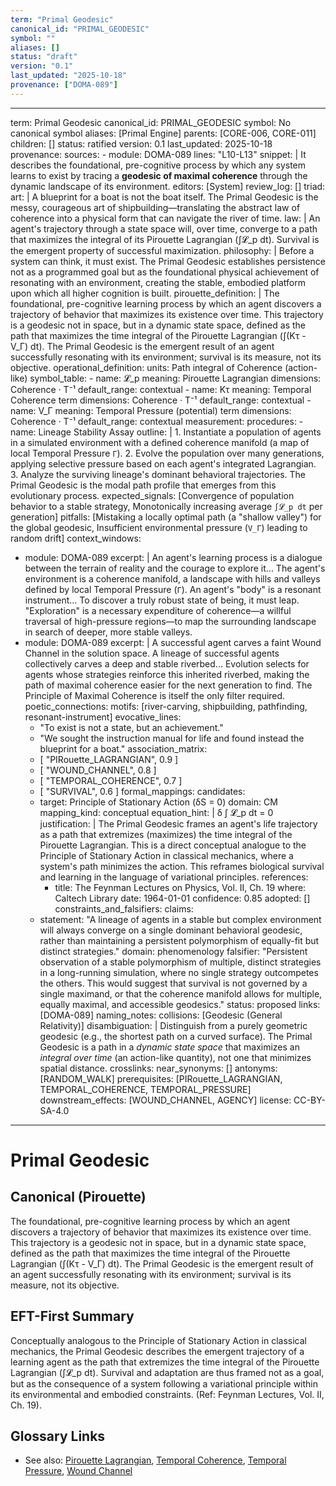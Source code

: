 ```yaml
---
term: "Primal Geodesic"
canonical_id: "PRIMAL_GEODESIC"
symbol: ""
aliases: []
status: "draft"
version: "0.1"
last_updated: "2025-10-18"
provenance: ["DOMA-089"]
---
```


---
term: Primal Geodesic
canonical_id: PRIMAL_GEODESIC
symbol: No canonical symbol
aliases: [Primal Engine]
parents: [CORE-006, CORE-011]
children: []
status: ratified
version: 0.1
last_updated: 2025-10-18
provenance:
  sources:
    - module: DOMA-089
      lines: "L10-L13"
      snippet: |
        It describes the foundational, pre-cognitive process by which any system learns to exist by tracing a **geodesic of maximal coherence** through the dynamic landscape of its environment.
  editors: [System]
  review_log: []
triad:
  art: |
    A blueprint for a boat is not the boat itself. The Primal Geodesic is the messy, courageous art of shipbuilding—translating the abstract law of coherence into a physical form that can navigate the river of time.
  law: |
    An agent's trajectory through a state space will, over time, converge to a path that maximizes the integral of its Pirouette Lagrangian (∫𝓛_p dt). Survival is the emergent property of successful maximization.
  philosophy: |
    Before a system can think, it must exist. The Primal Geodesic establishes persistence not as a programmed goal but as the foundational physical achievement of resonating with an environment, creating the stable, embodied platform upon which all higher cognition is built.
pirouette_definition: |
  The foundational, pre-cognitive learning process by which an agent discovers a trajectory of behavior that maximizes its existence over time. This trajectory is a geodesic not in space, but in a dynamic state space, defined as the path that maximizes the time integral of the Pirouette Lagrangian (∫(Kτ - V_Γ) dt). The Primal Geodesic is the emergent result of an agent successfully resonating with its environment; survival is its measure, not its objective.
operational_definition:
  units: Path integral of Coherence (action-like)
  symbol_table:
    - name: 𝓛_p
      meaning: Pirouette Lagrangian
      dimensions: Coherence · T⁻¹
      default_range: contextual
    - name: Kτ
      meaning: Temporal Coherence term
      dimensions: Coherence · T⁻¹
      default_range: contextual
    - name: V_Γ
      meaning: Temporal Pressure (potential) term
      dimensions: Coherence · T⁻¹
      default_range: contextual
  measurement:
    procedures:
      - name: Lineage Stability Assay
        outline: |
          1. Instantiate a population of agents in a simulated environment with a defined coherence manifold (a map of local Temporal Pressure `Γ`).
          2. Evolve the population over many generations, applying selective pressure based on each agent's integrated Lagrangian.
          3. Analyze the surviving lineage's dominant behavioral trajectories. The Primal Geodesic is the modal path profile that emerges from this evolutionary process.
        expected_signals: [Convergence of population behavior to a stable strategy, Monotonically increasing average `∫𝓛_p dt` per generation]
        pitfalls: [Mistaking a locally optimal path (a "shallow valley") for the global geodesic, Insufficient environmental pressure (`V_Γ`) leading to random drift]
context_windows:
  - module: DOMA-089
    excerpt: |
      An agent's learning process is a dialogue between the terrain of reality and the courage to explore it... The agent's environment is a coherence manifold, a landscape with hills and valleys defined by local Temporal Pressure (`Γ`). An agent's "body" is a resonant instrument... To discover a truly robust state of being, it must leap. "Exploration" is a necessary expenditure of coherence—a willful traversal of high-pressure regions—to map the surrounding landscape in search of deeper, more stable valleys.
  - module: DOMA-089
    excerpt: |
      A successful agent carves a faint Wound Channel in the solution space. A lineage of successful agents collectively carves a deep and stable riverbed... Evolution selects for agents whose strategies reinforce this inherited riverbed, making the path of maximal coherence easier for the next generation to find. The Principle of Maximal Coherence is itself the only filter required.
poetic_connections:
  motifs: [river-carving, shipbuilding, pathfinding, resonant-instrument]
  evocative_lines:
    - "To exist is not a state, but an achievement."
    - "We sought the instruction manual for life and found instead the blueprint for a boat."
  association_matrix:
    - [ "PIRouette_LAGRANGIAN", 0.9 ]
    - [ "WOUND_CHANNEL", 0.8 ]
    - [ "TEMPORAL_COHERENCE", 0.7 ]
    - [ "SURVIVAL", 0.6 ]
formal_mappings:
  candidates:
    - target: Principle of Stationary Action (δS = 0)
      domain: CM
      mapping_kind: conceptual
      equation_hint: |
        δ ∫ 𝓛_p dt = 0
      justification: |
        The Primal Geodesic frames an agent's life trajectory as a path that extremizes (maximizes) the time integral of the Pirouette Lagrangian. This is a direct conceptual analogue to the Principle of Stationary Action in classical mechanics, where a system's path minimizes the action. This reframes biological survival and learning in the language of variational principles.
      references:
        - title: The Feynman Lectures on Physics, Vol. II, Ch. 19
          where: Caltech Library
          date: 1964-01-01
      confidence: 0.85
  adopted: []
constraints_and_falsifiers:
  claims:
    - statement: "A lineage of agents in a stable but complex environment will always converge on a single dominant behavioral geodesic, rather than maintaining a persistent polymorphism of equally-fit but distinct strategies."
      domain: phenomenology
      falsifier: "Persistent observation of a stable polymorphism of multiple, distinct strategies in a long-running simulation, where no single strategy outcompetes the others. This would suggest that survival is not governed by a single maximand, or that the coherence manifold allows for multiple, equally maximal, and accessible geodesics."
      status: proposed
      links: [DOMA-089]
naming_notes:
  collisions: [Geodesic (General Relativity)]
  disambiguation: |
    Distinguish from a purely geometric geodesic (e.g., the shortest path on a curved surface). The Primal Geodesic is a path in a *dynamic state space* that maximizes an *integral over time* (an action-like quantity), not one that minimizes spatial distance.
crosslinks:
  near_synonyms: []
  antonyms: [RANDOM_WALK]
  prerequisites: [PIRouette_LAGRANGIAN, TEMPORAL_COHERENCE, TEMPORAL_PRESSURE]
  downstream_effects: [WOUND_CHANNEL, AGENCY]
license: CC-BY-SA-4.0
---

# Primal Geodesic

## Canonical (Pirouette)
The foundational, pre-cognitive learning process by which an agent discovers a trajectory of behavior that maximizes its existence over time. This trajectory is a geodesic not in space, but in a dynamic state space, defined as the path that maximizes the time integral of the Pirouette Lagrangian (∫(Kτ - V_Γ) dt). The Primal Geodesic is the emergent result of an agent successfully resonating with its environment; survival is its measure, not its objective.

## EFT-First Summary
Conceptually analogous to the Principle of Stationary Action in classical mechanics, the Primal Geodesic describes the emergent trajectory of a learning agent as the path that extremizes the time integral of the Pirouette Lagrangian (∫𝓛_p dt). Survival and adaptation are thus framed not as a goal, but as the consequence of a system following a variational principle within its environmental and embodied constraints. (Ref: Feynman Lectures, Vol. II, Ch. 19).

## Glossary Links
- See also: [Pirouette Lagrangian](<link>), [Temporal Coherence](<link>), [Temporal Pressure](<link>), [Wound Channel](<link>)
